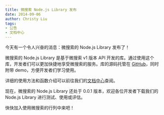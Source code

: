 ```yaml
---
title: 微搜索 Node.js Library 发布
date: 2014-09-06
author: Christy Liu
tags:
- 公告
- 文档中心
---
```

今天有一个令人兴奋的消息：微搜索的 Node.js Library 发布了！

微搜索的 Node.js Library 是基于微搜索 v1 版本 API 开发的库。通过使用这个库，开发者们可以更加快捷地享受微搜索的服务。库的源码托管在 [GitHub](https://github.com/tinysou/tinysou-node)，同时附带 demo，方便开发者们学习使用。

详细的使用方法和函数介绍可以前往我们的[文档中心](http://doc.tinysou.com/libs/nodejs.html)查阅。

现在，微搜索的 Node.js Library 还处于 0.0.1 版本，欢迎各位开发者下载我们的 Node.js Library 进行测试、使用或评估。

快快加入使用微搜索的行列中来吧！
